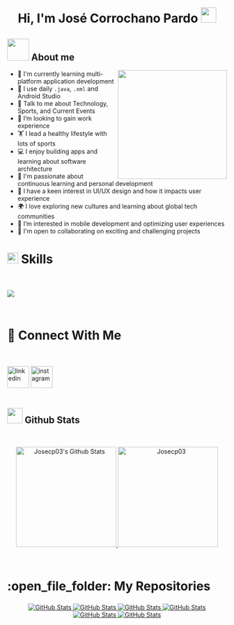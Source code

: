 <h1 align="center"><b>Hi, I'm José Corrochano Pardo</b> <img src="https://media.giphy.com/media/hvRJCLFzcasrR4ia7z/giphy.gif" width="35"></h1>

## <picture><img src = "https://github.com/7oSkaaa/7oSkaaa/blob/main/Images/about_me.gif?raw=true" width = 50px></picture> About me

<picture> 
  <img align="right" src="https://user-images.githubusercontent.com/81328619/213875785-400ae517-156b-4aca-a787-bac75d84c393.gif" width="250px">
</picture>

<ul>
  <li>🌱 I'm currently learning multi-platform application development</li>
  <li>🤔 I use daily <code>.java</code>, <code>.xml</code> and Android Studio</li>
  <li>💬 Talk to me about Technology, Sports, and Current Events</li>
  <li>👯 I’m looking to gain work experience</li>
  <li>🏋️ I lead a healthy lifestyle with lots of sports</li>
  <li>💻 I enjoy building apps and learning about software architecture</li>
  <li>📖 I'm passionate about continuous learning and personal development</li>
  <li>🎨 I have a keen interest in UI/UX design and how it impacts user experience</li>
  <li>🌍 I love exploring new cultures and learning about global tech communities</li>
  <li>📱 I’m interested in mobile development and optimizing user experiences</li>
  <li>🤝 I'm open to collaborating on exciting and challenging projects</li>
</ul>

<h2 style="font-size: 28px; font-weight: bold;">
  <img src="https://media2.giphy.com/media/QssGEmpkyEOhBCb7e1/giphy.gif?cid=ecf05e47a0n3gi1bfqntqmob8g9aid1oyj2wr3ds3mg700bl&rid=giphy.gif" width="25">
  Skills
</h2>

</br>
<p>
  <a href="https://skillicons.dev">
    <img src="https://skillicons.dev/icons?i=java,androidstudio,html,css,js,git,github,py,linux,windows,vscode,eclipse" />
  </a>
</p>
</br>

<h2 style="font-size: 28px; font-weight: bold;">🤝 Connect With Me</h2>

</br>
<p>
<a href="https://www.linkedin.com/in/jos%C3%A9-corrochano-pardo-7846162b6/" target="blank"><img align="center" src="https://user-images.githubusercontent.com/88904952/234979284-68c11d7f-1acc-4f0c-ac78-044e1037d7b0.png" alt="linkedin" height="50" width="50" /></a>
<a href="https://www.instagram.com/joseecp03/" target="blank"><img align="center" src="https://user-images.githubusercontent.com/88904952/234981169-2dd1e58f-4b7e-468c-8213-034ba62156c3.png" alt="instagram" height="50" width="50" /></a>
</br>
</br>

<h2>
  <img src="https://media.giphy.com/media/iY8CRBdQXODJSCERIr/giphy.gif" width="35"> Github Stats
</h2>

</br>
<p align="center">
    <a href="https://github.com/anuraghazra/github-readme-stats">
        <img alt="Josecp03's Github Stats" src="https://github-readme-stats.vercel.app/api?username=Josecp03&show_icons=true&count_private=true&locale=en&theme=tokyonight&layout=compact" height="230px"/>
    </a>
    <img src="https://github-readme-stats.vercel.app/api/top-langs?username=Josecp03&langs_count=10&show_icons=true&locale=en&theme=tokyonight" alt="Josecp03" height="230px"/>
</p>
</br>

<h2 style="font-size: 28px; font-weight: bold;">:open_file_folder: My Repositories </h2>

<div>
  <p align="center">
  	<a href="https://github.com/Josecp03/1DAM">
      <img src="https://github-readme-stats.vercel.app/api/pin/?username=Josecp03&repo=1DAM&theme=tokyonight" alt="GitHub Stats" />
    </a>
    <a href="https://github.com/Josecp03/2DAM">
      <img src="https://github-readme-stats.vercel.app/api/pin/?username=Josecp03&repo=2DAM&theme=tokyonight" alt="GitHub Stats" />
    </a>
    <a href="https://github.com/Josecp03/Corrochano_JoseIMDbAPP">
      <img src="https://github-readme-stats.vercel.app/api/pin/?username=Josecp03&repo=Corrochano_JoseIMDbAPP&theme=tokyonight" alt="GitHub Stats" />
    </a>
    <a href="https://github.com/Josecp03/Proyecto_1DAM">
      <img src="https://github-readme-stats.vercel.app/api/pin/?username=Josecp03&repo=Proyecto_1DAM&theme=tokyonight" alt="GitHub Stats" />
    </a>
    <a href="https://github.com/Josecp03/CursoHTML">
      <img src="https://github-readme-stats.vercel.app/api/pin/?username=Josecp03&repo=CursoHTML&theme=tokyonight" alt="GitHub Stats" />
    </a>
    <a href="https://github.com/Josecp03/Language_Learning">
      <img src="https://github-readme-stats.vercel.app/api/pin/?username=Josecp03&repo=Language_Learning&theme=tokyonight" alt="GitHub Stats" />
    </a>





    
  </p>

</div>




